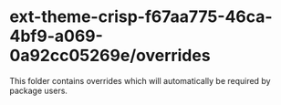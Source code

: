 # ext-theme-crisp-f67aa775-46ca-4bf9-a069-0a92cc05269e/overrides

This folder contains overrides which will automatically be required by package users.
